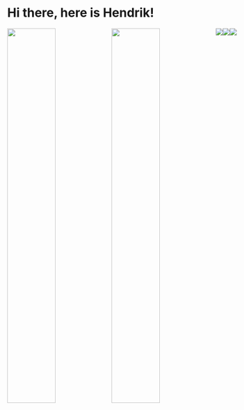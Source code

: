 # Hi there, here is Hendrik!

<img align="left" width="47%" src="https://github-readme-stats.vercel.app/api?username=munsman&show_icons=true&theme=radical" />
<img align="left" width="47%" src="https://github-readme-stats.vercel.app/api/top-langs/?username=munsman&layout=compact" />

<div style="display: flex; flex-direction: row; justify-content: space-evenly">
    <img src='https://img.shields.io/badge/typescript-%23007ACC.svg?style=for-the-badge&logo=typescript&logoColor=white'/>
    <img src='https://img.shields.io/badge/python-3670A0?style=for-the-badge&logo=python&logoColor=ffdd54'/>
    <img src='https://img.shields.io/badge/rust-%23000000.svg?style=for-the-badge&logo=rust&logoColor=white'/>
</div>

<!-- ![Neovim](https://img.shields.io/badge/NeoVim-%2357A143.svg?&style=for-the-badge&logo=neovim&logoColor=white) -->
